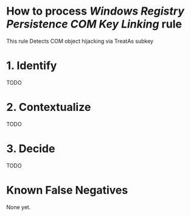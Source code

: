 # How to process *Windows Registry Persistence COM Key Linking* rule
This rule Detects COM object hijacking via TreatAs subkey

# 1. Identify
TODO

# 2. Contextualize
TODO

# 3. Decide
TODO

# Known False Negatives
None yet.
